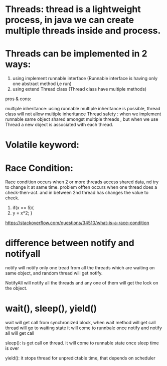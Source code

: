 # Threads:  thread is a lightweight process, in java we can create multiple threads inside and process.

# Threads can be implemented in 2 ways:
1. using implement runnable interface (Runnable interface is having only one abstract method i,e run)
2. using extend Thread class (Thread class have multiple methods)

pros & cons:

multiple inheritance: using runnable multiple inheritance is possible, thread class will not allow 
                      multiple inheritance
Thread safety : when we implement runnable same object shared amongst multiple threads , but when we use 
                Thread a new object is associated with each thread.

# Volatile keyword:

# Race Condition:
  Race condition occurs when 2 or more threads access shared data, nd try to change it at same time. problem offten occurs
  when one thread does a check-then-act. and in between 2nd thread has changes the value to check. 

   1. if(x == 5){
   2.    y = x*2;
   }

https://stackoverflow.com/questions/34510/what-is-a-race-condition

# difference between notify and notifyall
  notify will notify only one tread from all the threads which are waiting on same object, 
  and random thread will get notify.

  NotifyAll will notify all the threads and any one of them will get the lock on the object.


# wait(), sleep(), yield()
  wait will get call from synchronized block, when wait method will get call thread will go to waiting state
  it will come to runnbale once notify and notify all will get call

  sleep(): is get call on thread. it will come to runnable state once sleep time is over

  yield(): it stops thread for unpredictable time, that depends on scheduler

#























































































































































































































































































































  
















